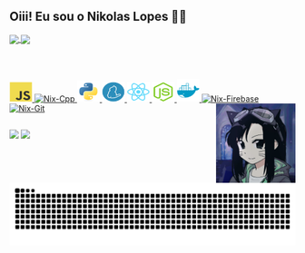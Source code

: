 <h2>Oiii! Eu sou o Nikolas Lopes 🧙‍♂️</h2>
 <div>
  <a href="https://github.com/nikolaslopes">
  <img height=170em align="center" src="https://github-readme-stats.vercel.app/api?username=nikolaslopes&count_private=true&show_icons=true&theme=tokyonight" />
  <img height=170em align="center" src="https://github-readme-stats.vercel.app/api/top-langs/?username=nikolaslopes&layout=compact&theme=tokyonight" />
</div>
  
  <br><br>
  
<div style="display: inline_block">
  <img alt="Nix-Js" width="40" height="35" src="https://raw.githubusercontent.com/devicons/devicon/master/icons/javascript/javascript-original.svg" />
  <img alt="Nix-Cpp" width="40" height="37" src="https://raw.githubusercontent.com/jmnote/z-icons/master/svg/cpp.svg"/>
  <img alt="Nix-Python" width="40" height="37" src="https://raw.githubusercontent.com/devicons/devicon/master/icons/python/python-original.svg" />
  <img alt="Nix-Yarn" width="40" height="35" src="https://github.com/devicons/devicon/blob/master/icons/yarn/yarn-original.svg" />
  <img alt="Nix-React" width="40" height="35" src="https://raw.githubusercontent.com/devicons/devicon/master/icons/react/react-original.svg" />
  <img alt="Nix-Nodejs" width="40" height="35" src="https://github.com/devicons/devicon/blob/master/icons/nodejs/nodejs-plain.svg" />
  <img alt="Nix-Docker" width="40" height="40" src="https://github.com/devicons/devicon/blob/master/icons/docker/docker-plain.svg" />
  <img alt="Nix-Firebase" width="40" height="35" src="https://www.vectorlogo.zone/logos/firebase/firebase-icon.svg" />
  <img alt="Nix-Git" width="40" height="35" src="https://www.vectorlogo.zone/logos/git-scm/git-scm-icon.svg" />
  <img alt="Nix-avatar" width="140" height="140" align="right" src="https://github.com/nikolaslopes/nikolaslopes/blob/main/avatar_nix.jpg?raw=true" />
</div>

  ##
 
<div>
    <a href="mailto: nikolaslopes.dev@gmail.com" target="_blank"><img src="https://img.shields.io/badge/-Gmail-%23333?style=for-the-badge&logo=gmail&logoColor=white"></a>
    <a href="https://www.linkedin.com/in/nikolas-lopes-b06524209/" target="_blank" rel="noopener"><img src="https://img.shields.io/badge/-LinkedIn-%230077B5?style=for-the-badge&logo=linkedin&logoColor=white"></a>
</div>
  
  ![Snake animation](https://github.com/nikolaslopes/nikolaslopes/blob/output/github-contribution-grid-snake.svg)
</div>
 
